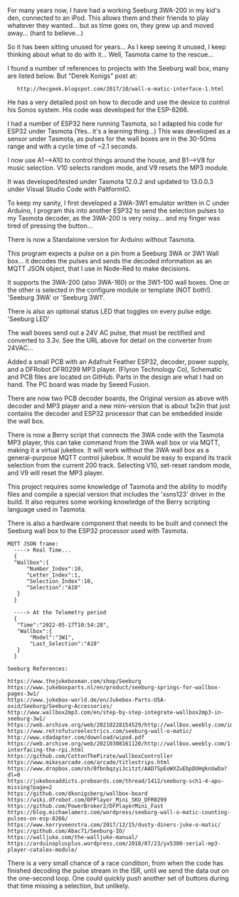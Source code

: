 For many years now, I have had a working Seeburg 3WA-200 in my kid's den, connected to an iPod. 
This allows them and their friends to play whatever they wanted... but as time goes on, they grew 
up and moved away... (hard to believe...)

So it has been sitting unused for years... As I keep seeing it unused, I keep thinking about what to do with it... 
Well, Tasmota came to the rescue...

I found a number of references to projects with the Seeburg wall box, many are listed below. But "Derek Konigs" post at:
~~~
   http://hecgeek.blogspot.com/2017/10/wall-o-matic-interface-1.html
~~~
He has a very detailed post on how to decode and use the device to control his Sonos system. 
His code was developed for the ESP-8266.

I had a number of ESP32 here running Tasmota, so I adapted his code for ESP32 under Tasmota  (Yes.. it's a learning thing...)
This was developed as a sensor under Tasmota, as pulses for the wall boxes are in the 30-50ms range and with a cycle time of ~2.1 seconds.

I now use A1-->A10 to control things around the house, and B1-->V8 for music selection.
V10 selects random mode, and V9 resets the MP3 module.

It was developed/tested under Tasmota 12.0.2 and updated to 13.0.0.3 under Visual Studio Code with PaltformIO.

To keep my sanity, I first developed a 3WA-3W1 emulator written in C under Arduino, 
I program this into another ESP32 to send the selection pulses to my Tasmota decoder,
as the 3WA-200 is very noisy... and my finger was tired of pressing the button...

There is now a Standalone version for Arduino without Tasmota.

This program expects a pulse on a pin from a Seeburg 3WA or 3W1 Wall box...
it decodes the pulses and sends the decoded information as an MQTT JSON object,
that I use in Node-Red to make decisions.
  
It supports the 3WA-200 (also 3WA-160) or the 3W1-100 wall boxes. One or the other is selected
in the configure module or template (NOT both!). 'Seeburg 3WA' or 'Seeburg 3W1'. 

There is also an optional status LED that toggles on every pulse edge. 'Seeburg LED'
 
The wall boxes send out a 24V AC pulse, that must be rectified and converted to 3.3v.
See the URL above for detail on the converter from 24VAC...
 
Added a small PCB with an Adafruit Feather ESP32, decoder, power supply, and a DFRobot DFR0299 MP3 player.
(Flyron Technology Co), Schematic and PCB files are located on GitHub. Parts in the design are 
what I had on hand.  The PC board was made by Seeed Fusion.

There are now two PCB decoder boards, the Original version as above with decoder and MP3 player and a new mini-version that is about 1x2in that just contains the decoder and ESP32 processor that can be embedded inside the wall box.

There is now a Berry script that connects the 3WA code with the Tasmota MP3 player, this can take 
command from the 3WA wall box or via MQTT, making it a virtual jukebox. It will work without the 
3WA wall box as a general-purpose MQTT control jukebox. It would be easy to expand its track selection
from the current 200 track. Selecting V10, set-reset random mode, and V9 will reset the MP3 player.

This project requires some knowledge of Tasmota and the ability to modify files and compile a special version that includes the 'xsns123' driver in the build. It also requires some working knowledge of the Berry scripting language used in Tasmota.

There is also a hardware component that needs to be built and connect the Seeburg wall box to the ESP32 processor used with Tasmota.


~~~
MQTT JSON frame:
  ----> Real Time...
  {
  "Wallbox":{
      "Number_Index":10,
      "Letter_Index":1,
      "Selection_Index":10,
      "Selection":"A10"
   }
  }
  
  ----> At the Telemetry period
  {
   "Time":"2022-05-17T10:54:28",
   "Wallbox":{
       "Model":"3W1",
       "Last_Selection":"A10"
   }
  }
  ~~~

~~~
Seeburg References:

https://www.thejukeboxman.com/shop/Seeburg
https://www.jukeboxparts.nl/en/product/seeburg-springs-for-wallbox-pages-3w1/
https://www.jukebox-world.de/en/Jukebox-Parts-USA-oxid/Seeburg/Seeburg-Accessories/
http://www.wallbox2mp3.com/en/step-by-step-integrate-wallbox2mp3-in-seeburg-3w1/
https://web.archive.org/web/20210228154529/http://wallbox.weebly.com/index.html
https://www.retrofutureelectrics.com/seeburg-wall-o-matic/
http://www.cdadapter.com/download/wipod.pdf
https://web.archive.org/web/20210308161120/http://wallbox.weebly.com/1-interfacing-the-rpi.html
https://github.com/CottonThePirate/wallboxController
https://www.mikesarcade.com/arcade/titlestrips.html
https://www.dropbox.com/sh/0fbnbqzyi3citzt/AAD7SpEoWXZuEbpDUHgknUwDa?dl=0
https://jukeboxaddicts.proboards.com/thread/1412/seeburg-sch1-4-apu-missing?page=2
https://github.com/dkonigsberg/wallbox-board
https://wiki.dfrobot.com/DFPlayer_Mini_SKU_DFR0299
https://github.com/PowerBroker2/DFPlayerMini_Fast
https://blog.michaelamerz.com/wordpress/seeburg-wall-o-matic-counting-pulses-on-esp-8266/
https://www.kerryveenstra.com/2017/12/15/dusty-diners-juke-o-matic/
https://github.com/Abac71/Seeburg-IO/
https://walljuke.com/the-walljuke-manual/
https://arduinoplusplus.wordpress.com/2018/07/23/yx5300-serial-mp3-player-catalex-module/
~~~

There is a very small chance of a race condition, from when the code has finished decoding the pulse stream 
in the ISR, until we send the data out on the one-second loop. 
One could quickly push another set of buttons during that time missing a selection, but unlikely.
  
  
  
